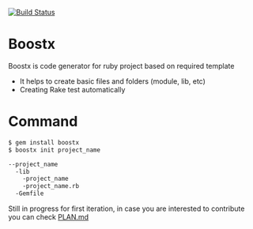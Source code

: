 [![Build Status](https://travis-ci.org/arfo90/boostx.svg?branch=master)](https://travis-ci.org/arfo90/boostx)

# Boostx

Boostx is code generator for ruby project based on required template

  - It helps to create basic files and folders (module, lib, etc)
  - Creating Rake test automatically 

# Command

```sh
$ gem install boostx
$ boostx init project_name
```


```sh
--project_name
  -lib
	-project_name
	-project_name.rb
  -Gemfile
```
Still in progress for first iteration, in case you are interested to contribute you can check [PLAN.md](https://github.com/arfo90/boost/blob/master/PLAN.md) 
